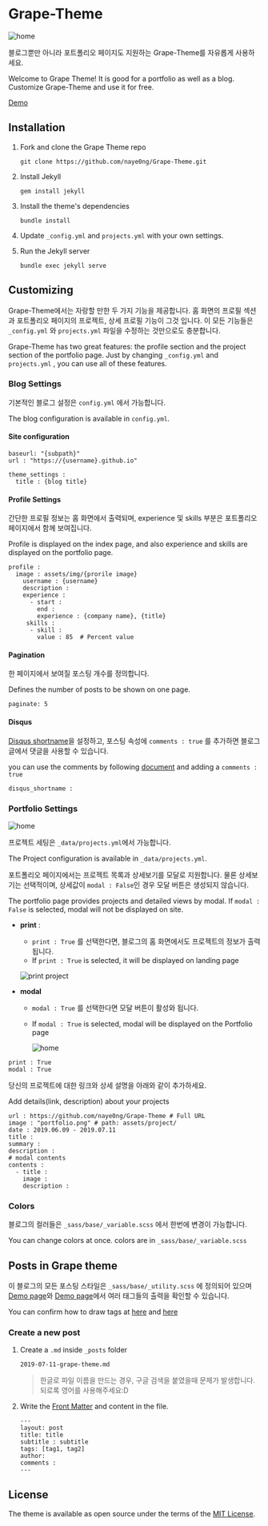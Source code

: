 # Grape-Theme

![home](./assets/img/home.png)

블로그뿐만 아니라 포트폴리오 페이지도 지원하는 Grape-Theme를 자유롭게 사용하세요.

Welcome to Grape Theme!  It is good for a portfolio as well as a blog.
<br>
Customize Grape-Theme and use it for free.

[Demo](https://grape-theme.netlify.com)



## Installation

1. Fork and clone the Grape Theme repo

   ```
   git clone https://github.com/naye0ng/Grape-Theme.git
   ```

2. Install Jekyll 

   ```
   gem install jekyll
   ```

3. Install the theme's dependencies

   ```
   bundle install
   ```

4. Update `_config.yml` and `projects.yml` with your own settings.

5. Run the Jekyll server

   ```
   bundle exec jekyll serve
   ```

   

## Customizing

Grape-Theme에서는 자랑할 만한 두 가지 기능을 제공합니다. 홈 화면의 프로필 섹션과 포트폴리오 페이지의 프로젝트, 상세 프로필 기능이 그것 입니다. 이 모든 기능들은  `_config.yml` 와 `projects.yml` 파일을 수정하는 것만으로도 충분합니다.

Grape-Theme has two great features: the profile section and the project section of the portfolio page. Just by changing  `_config.yml` and `projects.yml` , you can use all of these features.



### Blog Settings

기본적인 블로그 설정은 `config.yml` 에서 가능합니다.

The blog configuration is available in `config.yml`.

#### Site configuration

```
baseurl: "{subpath}"
url : "https://{username}.github.io"

theme_settings :
  title : {blog title}
```



#### Profile Settings

간단한 프로필 정보는 홈 화면에서 출력되며, experience 및 skills 부분은 포트폴리오 페이지에서 함께 보여집니다.

Profile is displayed on the index page, and also experience and skills are displayed on the portfolio page.

```
profile :
  image : assets/img/{prorile image}
    username : {username}
    description : 
    experience :
      - start :
        end : 
        experience : {company name}, {title}
     skills : 
      - skill : 
        value : 85  # Percent value
```



#### Pagination

한 페이지에서 보여질 포스팅 개수를 정의합니다.

Defines the number of posts to be shown on one page.

```
paginate: 5
```



#### Disqus

[Disqus shortname](https://help.disqus.com/en/articles/1717111-what-s-a-shortname)을 설정하고, 포스팅 속성에 `comments : true` 를 추가하면 블로그 글에서 댓글을 사용할 수 있습니다.

you can use the comments by following [document](https://help.disqus.com/en/articles/1717111-what-s-a-shortname) and adding a `comments : true` 

``` 
disqus_shortname :
```



### Portfolio Settings

![home](./assets/img/portfolio.png)

프로젝트 세팅은 `_data/projects.yml`에서 가능합니다.

The Project configuration is available in `_data/projects.yml`.

포트폴리오 페이지에서는 프로젝트 목록과 상세보기를 모달로 지원합니다. 물론 상세보기는 선택적이며, 상세값이 `modal : False`인 경우 모달 버튼은 생성되지 않습니다.

The portfolio page provides projects and detailed views by modal.   If `modal : False` is selected, modal will not be displayed on site. 

- **print** : 
  
  -  `print : True` 를 선택한다면, 블로그의 홈 화면에서도 프로젝트의 정보가 출력됩니다.
  - If `print : True` is selected, it will be displayed on landing page
  
   ![print project](./assets/img/print-project.png)
  
- **modal** 
  - `modal : True` 를 선택한다면 모달 버튼이 활성와 됩니다.
  
  - If `modal : True` is selected, modal will be displayed on the Portfolio page
  
    ![home](./assets/img/modal.png)

```
print : True
modal : True  
```
당신의 프로젝트에 대한 링크와 상세 설명을 아래와 같이 추가하세요.

Add details(link, description) about your projects

```
url : https://github.com/naye0ng/Grape-Theme # Full URL
image : "portfolio.png" # path: assets/project/
date : 2019.06.09 - 2019.07.11
title : 
summary : 
description :  
# modal contents
contents :
  - title :
    image :      	    
    description : 
```



### Colors

블로그의 컬러들은 `_sass/base/_variable.scss` 에서 한번에 변경이 가능합니다.

You can change colors at once. colors are in `_sass/base/_variable.scss`



## Posts in Grape theme

이 블로그의 모든 포스팅 스타일은  `_sass/base/_utility.scss` 에 정의되어 있으며 [Demo page](https://grape-theme.netlify.com/2019/06/08/markdown-and-html.html)와 [Demo page](https://grape-theme.netlify.com/2019/06/09/grape-theme-style.html)에서 여러 태그들의 출력을 확인할 수 있습니다.

You can confirm how to draw tags at [here](https://grape-theme.netlify.com/2019/06/08/markdown-and-html.html) and [here](https://grape-theme.netlify.com/2019/06/09/grape-theme-style.html)

### Create a new post

1. Create a `.md` inside `_posts` folder

   ```
   2019-07-11-grape-theme.md
   ```
   > 한글로 파일 이름을 만드는 경우, 구글 검색을 붙였을때 문제가 발생합니다. 되로록 영어를 사용해주세요:D
2. Write the [Front Matter](https://jekyllrb.com/docs/front-matter/) and content in the file.

   ```
   ---
   layout: post
   title: title
   subtitle : subtitle
   tags: [tag1, tag2]
   author: 
   comments : 
   ---
   ```



## License

The theme is available as open source under the terms of the [MIT License](https://opensource.org/licenses/MIT).

